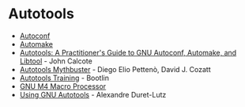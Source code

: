 # Autotools

* [Autoconf](https://www.gnu.org/software/autoconf/)
* [Automake](https://www.gnu.org/software/automake/)
* [Autotools: A Practitioner's Guide to GNU Autoconf, Automake, and Libtool](https://nostarch.com/autotools.htm) - John Calcote
* [Autotools Mythbuster](https://autotools.info/index.html) - Diego Elio Pettenò, David J. Cozatt
* [Autotools Training](https://bootlin.com/doc/training/autotools/autotools-slides.pdf) - Bootlin
* [GNU M4 Macro Processor](https://www.gnu.org/software/m4/m4.html)
* [Using GNU Autotools](https://www.lrde.epita.fr/\~adl/dl/autotools.pdf) - Alexandre Duret-Lutz
